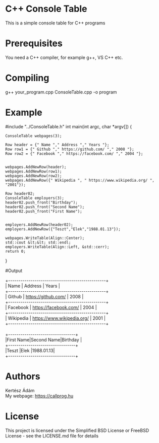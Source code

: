 # C++ Console Table
This is a simple console table for C++ programs

# Prerequisites
You need a C++ compiler, for example  g++, VS C++ etc.

# Compiling
g++ your_program.cpp ConsoleTable.cpp -o program

# Example

#include "../ConsoleTable.h"
int main(int argc, char *argv[])
{
	
	ConsoleTable webpages(3);
	
	Row header = {" Name "," Address "," Years "};
	Row row1 = {" Github "," https://github.com/ "," 2008 "};
	Row row2 = {" Facebook "," https://facebook.com/ "," 2004 "};
	
	
	webpages.AddNewRow(header);
	webpages.AddNewRow(row1);
	webpages.AddNewRow(row2);
	webpages.AddNewRow({" Wikipedia ", " https://www.wikipedia.org/ ", "2001"});
	
	Row header02;
	ConsoleTable employers(3);
	header02.push_front("Birthday");
	header02.push_front("Second Name");
	header02.push_front("First Name");
	
	
	employers.AddNewRow(header02);
	employers.AddNewRow({"Teszt","Elek","1988.01.13"});
	
	webpages.WriteTable(Align::Center);
	std::cout &lt;&lt; std::endl;
	employers.WriteTable(Align::Left, &std::cerr);
	return 0;
}

#Output

+------------------------------------------------+
<br>|   Name    |           Address          | Years |
<br>+------------------------------------------------+
<br>|  Github   |     https://github.com/    | 2008  |
<br>+------------------------------------------------+
<br>| Facebook  |    https://facebook.com/   | 2004  |
<br>+------------------------------------------------+
<br>| Wikipedia | https://www.wikipedia.org/ | 2001  |
<br>+------------------------------------------------+
<br>
<br>+---------------------------------+
<br>|First Name|Second Name|Birthday  |
<br>+---------------------------------+
<br>|Teszt     |Elek       |1988.01.13|
<br>+---------------------------------+


# Authors
Kertész Ádám
<br>My webpage: https://callprog.hu
 
# License
This project is licensed under the Simplified BSD License or FreeBSD License - see the LICENSE.md file for details
